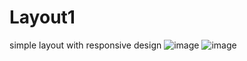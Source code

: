 # Layout1
simple layout with  responsive design
![image](https://user-images.githubusercontent.com/78446635/116322295-614d2e80-a781-11eb-8547-5f4fede78e1a.png)
![image](https://user-images.githubusercontent.com/78446635/116322349-83df4780-a781-11eb-9a02-56d5a3ff2212.png)
